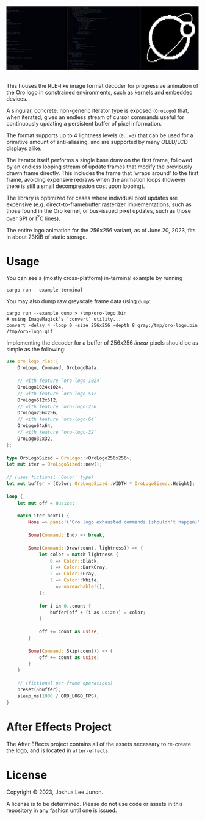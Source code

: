 <center>
<img src="screenshot.gif" alt="An animated screenshot of the Oro logo displayed in the command line" />
</center>
<br />

This houses the RLE-like image format decoder for progressive animation of the Oro logo
in constrained environments, such as kernels and embedded devices.

A singular, concrete, non-generic iterator type is exposed (`OroLogo`) that, when iterated,
gives an endless stream of cursor commands useful for continuously updating a persistent buffer
of pixel information.

The format supports up to 4 lightness levels (`0..=3`) that can be used for
a primitive amount of anti-aliasing, and are supported by many OLED/LCD displays alike.

The iterator itself performs a single base draw on the first frame, followed by an endless looping
stream of update frames that modify the previously drawn frame directly. This includes the frame
that 'wraps around' to the first frame, avoiding expensive redraws when the animation loops (however
there is still a small decompression cost upon looping).

The library is optimized for cases where individual pixel updates are expensive (e.g. direct-to-framebuffer
rasterizer implementations, such as those found in the Oro kernel, or bus-issued pixel updates, such as those
over SPI or I<sup>2</sup>C lines).

The entire logo animation for the 256x256 variant, as of June 20, 2023, fits in about 23KiB of static storage.

# Usage

You can see a (mostly cross-platform) in-terminal example by running


```shell
cargo run --example terminal
```

You may also dump raw greyscale frame data using `dump`:

```shell
cargo run --example dump > /tmp/oro-logo.bin
# using ImageMagick's `convert` utility...
convert -delay 4 -loop 0 -size 256x256 -depth 8 gray:/tmp/oro-logo.bin /tmp/oro-logo.gif
```

Implementing the decoder for a buffer of 256x256 _linear_ pixels should be
as simple as the following:

```rust
use oro_logo_rle::{
	OroLogo, Command, OroLogoData,

	// with feature `oro-logo-1024`
	OroLogo1024x1024,
	// with feature `oro-logo-512`
	OroLogo512x512,
	// with feature `oro-logo-256`
	OroLogo256x256,
	// with feature `oro-logo-64`
	OroLogo64x64,
	// with feature `oro-logo-32`
	OroLogo32x32,
};

type OroLogoSized = OroLogo::<OroLogo256x256>;
let mut iter = OroLogoSized::new();

// (uses fictional `Color` type)
let mut buffer = [Color; OroLogoSized::WIDTH * OroLogoSized::Height];

loop {
	let mut off = 0usize;

	match iter.next() {
		None => panic!("Oro logo exhausted commands (shouldn't happen)"),

		Some(Command::End) => break,

		Some(Command::Draw(count, lightness)) => {
			let color = match lightness {
				0 => Color::Black,
				1 => Color::DarkGray,
				2 => Color::Gray,
				3 => Color::White,
				_ => unreachable!(),
			};

			for i in 0..count {
				buffer[off + (i as usize)] = color;
			}

			off += count as usize;
		}

		Some(Command::Skip(count)) => {
			off += count as usize;
		}
	}

	// (fictional per-frame operations)
	preset(&buffer);
	sleep_ms(1000 / ORO_LOGO_FPS);
}
```

# After Effects Project

The After Effects project contains all of the assets necessary to re-create the logo,
and is located in `after-effects`.

# License
Copyright &copy; 2023, Joshua Lee Junon.

A license is to be determined. Please do not use code or assets in this repository
in any fashion until one is issued.

